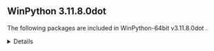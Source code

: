 ## WinPython 3.11.8.0dot 

The following packages are included in WinPython-64bit v3.11.8.0dot .

<details>

### Tools

Name | Version | Description
-----|---------|------------


### Python packages

Name | Version | Description
-----|---------|------------
[Python](http://www.python.org/) | 3.11.8 | Python programming language with standard library
[build](https://pypi.org/project/build) | 1.0.3 | A simple, correct Python build frontend
[colorama](https://pypi.org/project/colorama) | 0.4.6 | Cross-platform colored terminal text.
[msvc_runtime](https://pypi.org/project/msvc_runtime) | 14.38.33130 | Install the Microsoft&#8482; Visual C++&#8482; runtime DLLs to the sys.prefix and Scripts directories
[packaging](https://pypi.org/project/packaging) | 22.0 | Core utilities for Python packages
[pip](https://pypi.org/project/pip) | 24.0 | The PyPA recommended tool for installing Python packages.
[pyproject_hooks](https://pypi.org/project/pyproject_hooks) | 1.0.0 | Wrappers to call pyproject.toml-based build backend hooks.
[setuptools](https://pypi.org/project/setuptools) | 69.0.3 | Easily download, build, install, upgrade, and uninstall Python packages
[sqlite_bro](https://pypi.org/project/sqlite_bro) | 0.12.2 | a graphic SQLite Client in 1 Python file
[wheel](https://pypi.org/project/wheel) | 0.42.0 | A built-package format for Python
[winpython](http://winpython.github.io/) | 7.1.20240208 | WinPython distribution tools, including WPPM

</details>
